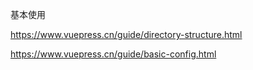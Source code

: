 基本使用

https://www.vuepress.cn/guide/directory-structure.html

https://www.vuepress.cn/guide/basic-config.html
